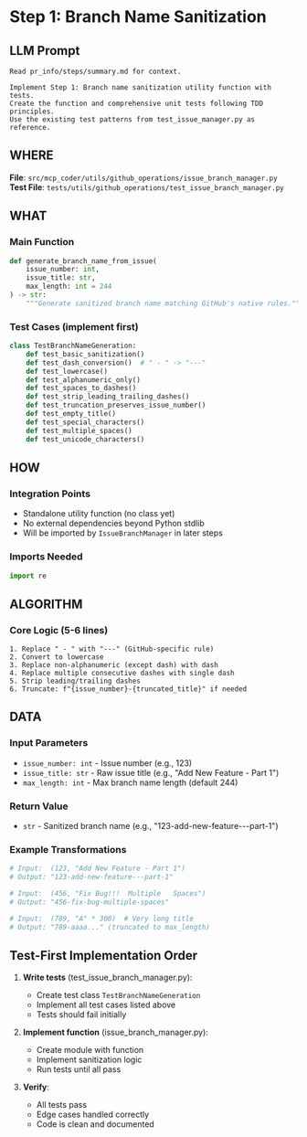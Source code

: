 # Step 1: Branch Name Sanitization

## LLM Prompt
```
Read pr_info/steps/summary.md for context.

Implement Step 1: Branch name sanitization utility function with tests.
Create the function and comprehensive unit tests following TDD principles.
Use the existing test patterns from test_issue_manager.py as reference.
```

## WHERE
**File**: `src/mcp_coder/utils/github_operations/issue_branch_manager.py`  
**Test File**: `tests/utils/github_operations/test_issue_branch_manager.py`

## WHAT

### Main Function
```python
def generate_branch_name_from_issue(
    issue_number: int,
    issue_title: str,
    max_length: int = 244
) -> str:
    """Generate sanitized branch name matching GitHub's native rules."""
```

### Test Cases (implement first)
```python
class TestBranchNameGeneration:
    def test_basic_sanitization()
    def test_dash_conversion()  # " - " -> "---"
    def test_lowercase()
    def test_alphanumeric_only()
    def test_spaces_to_dashes()
    def test_strip_leading_trailing_dashes()
    def test_truncation_preserves_issue_number()
    def test_empty_title()
    def test_special_characters()
    def test_multiple_spaces()
    def test_unicode_characters()
```

## HOW

### Integration Points
- Standalone utility function (no class yet)
- No external dependencies beyond Python stdlib
- Will be imported by `IssueBranchManager` in later steps

### Imports Needed
```python
import re
```

## ALGORITHM

### Core Logic (5-6 lines)
```
1. Replace " - " with "---" (GitHub-specific rule)
2. Convert to lowercase
3. Replace non-alphanumeric (except dash) with dash
4. Replace multiple consecutive dashes with single dash
5. Strip leading/trailing dashes
6. Truncate: f"{issue_number}-{truncated_title}" if needed
```

## DATA

### Input Parameters
- `issue_number: int` - Issue number (e.g., 123)
- `issue_title: str` - Raw issue title (e.g., "Add New Feature - Part 1")
- `max_length: int` - Max branch name length (default 244)

### Return Value
- `str` - Sanitized branch name (e.g., "123-add-new-feature---part-1")

### Example Transformations
```python
# Input:  (123, "Add New Feature - Part 1")
# Output: "123-add-new-feature---part-1"

# Input:  (456, "Fix Bug!!!  Multiple   Spaces")
# Output: "456-fix-bug-multiple-spaces"

# Input:  (789, "A" * 300)  # Very long title
# Output: "789-aaaa..." (truncated to max_length)
```

## Test-First Implementation Order

1. **Write tests** (test_issue_branch_manager.py):
   - Create test class `TestBranchNameGeneration`
   - Implement all test cases listed above
   - Tests should fail initially

2. **Implement function** (issue_branch_manager.py):
   - Create module with function
   - Implement sanitization logic
   - Run tests until all pass

3. **Verify**:
   - All tests pass
   - Edge cases handled correctly
   - Code is clean and documented
